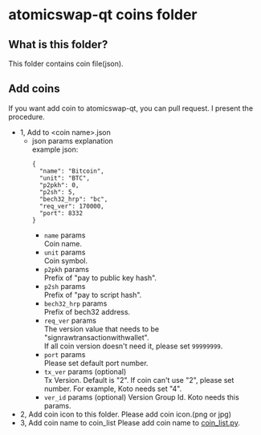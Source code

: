 # atomicswap-qt coins folder

## What is this folder?
This folder contains coin file(json).

## Add coins
If you want add coin to atomicswap-qt, you can pull request.
I present the procedure.
* 1, Add to \<coin name\>.json
  * json params explanation  
    example json:
    ```
    {
      "name": "Bitcoin",
      "unit": "BTC",
      "p2pkh": 0,
      "p2sh": 5,
      "bech32_hrp": "bc",
      "req_ver": 170000,
      "port": 8332
    }
    ```
    * `name` params  
      Coin name. 
    * `unit` params  
      Coin symbol.
    * `p2pkh` params  
      Prefix of "pay to public key hash".
    * `p2sh` params  
      Prefix of "pay to script hash".
    * `bech32_hrp` params  
      Prefix of bech32 address.
    * `req_ver` params  
      The version value that needs to be "signrawtransactionwithwallet".  
      If all coin version doesn't need it, please set `99999999`.
    * `port` params  
      Please set default port number.
    * `tx_ver` params (optional)  
      Tx Version. Default is "2". If coin can't use "2", please set number.
      For example, Koto needs set "4".
    * `ver_id` params (optional)
      Version Group Id. Koto needs this params.
* 2, Add coin icon to this folder.
  Please add coin icon.(png or jpg)
* 3, Add coin name to coin_list
  Please add coin name to [coin_list.py](../coin_list.py).
